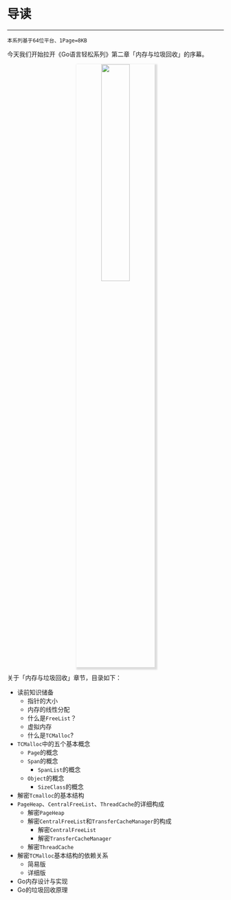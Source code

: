 # 导读
---

```
本系列基于64位平台、1Page=8KB
```

今天我们开始拉开《Go语言轻松系列》第二章「内存与垃圾回收」的序幕。

<p align="center">
  <img src="http://cdn.tigerb.cn/20210109200839.png" style="width:36%;box-shadow: 3px 3px 3px 3px #ddd;">
</p>

关于「内存与垃圾回收」章节，目录如下：

- 读前知识储备
  	+ 指针的大小
	+ 内存的线性分配
	+ 什么是`FreeList`？
	+ 虚拟内存
	+ 什么是`TCMalloc`?
- `TCMalloc`中的五个基本概念
	+ `Page`的概念
	+ `Span`的概念
    	* `SpanList`的概念
	+ `Object`的概念
    	* `SizeClass`的概念
- 解密`Tcmalloc`的基本结构
- `PageHeap`、`CentralFreeList`、`ThreadCache`的详细构成
	+ 解密`PageHeap`
	+ 解密`CentralFreeList`和`TransferCacheManager`的构成
    	* 解密`CentralFreeList`
		* 解密`TransferCacheManager`
	+ 解密`ThreadCache`
- 解密`TCMalloc`基本结构的依赖关系
	+ 简易版
	+ 详细版
- Go内存设计与实现
- Go的垃圾回收原理